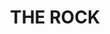 ---
lastmod: '2025-04-06T06:05:20+00:00'
latitude: -35.225102
layout: suburb
longitude: 147.047366
postcode: '2655'
state: NSW
title: THE ROCK
url: /nsw/the-rock/
---